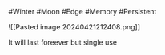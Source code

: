 #Winter #Moon #Edge #Memory #Persistent 

![[Pasted image 20240421212408.png]]

It will last foreever but single use